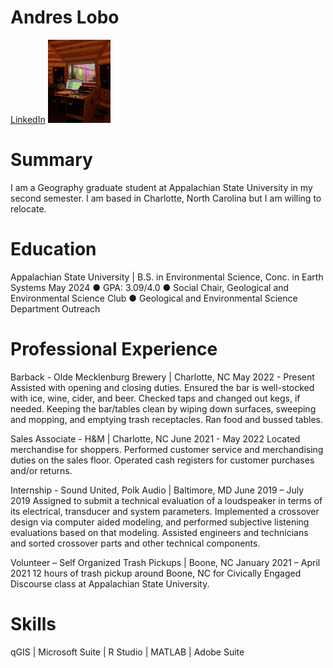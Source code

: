 # Andres Lobo
[LinkedIn](https://www.linkedin.com/in/andres-lobo-7a402b23a/)
<img src="IMG_2208.jpg" width=100>

# Summary
I am a Geography graduate student at Appalachian State University in my second semester. I am based in Charlotte, North Carolina but I am willing to relocate. 
# Education
Appalachian State University | B.S. in Environmental Science, Conc. in Earth Systems May 2024
● GPA: 3.09/4.0
● Social Chair, Geological and Environmental Science Club
● Geological and Environmental Science Department Outreach
# Professional Experience
Barback - Olde Mecklenburg Brewery | Charlotte, NC May 2022 - Present
Assisted with opening and closing duties. Ensured the bar is well-stocked with ice, wine, cider, and beer. Checked taps and changed out kegs, if needed. Keeping the bar/tables clean by wiping down surfaces, sweeping and mopping, and emptying trash receptacles. Ran food and bussed tables.

Sales Associate - H&M | Charlotte, NC June 2021 - May 2022
Located merchandise for shoppers. Performed customer service and merchandising duties on the sales floor. Operated cash registers for customer purchases and/or returns.

Internship - Sound United, Polk Audio | Baltimore, MD June 2019 – July 2019
Assigned to submit a technical evaluation of a loudspeaker in terms of its electrical, transducer and system parameters. Implemented a crossover design via computer aided modeling, and performed subjective listening evaluations based on that modeling. Assisted engineers and technicians and sorted crossover parts and other technical components.

Volunteer – Self Organized Trash Pickups | Boone, NC January 2021 – April 2021
12 hours of trash pickup around Boone, NC for Civically Engaged Discourse class at Appalachian State University.

# Skills
qGIS | Microsoft Suite | R Studio | MATLAB | Adobe Suite
